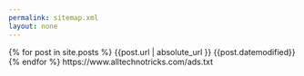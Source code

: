 ```yaml
---
permalink: sitemap.xml
layout: none
---
```


<urlset>
{% for post in site.posts %}
<url>
<loc>{{post.url | absolute_url }}</loc>
<lastmod>{{post.datemodified}}</lastmod>
</url>
{% endfor %}
<url>
<loc>https://www.alltechnotricks.com/ads.txt</loc>
</url>
</urlset>